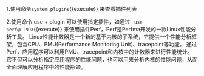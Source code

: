 
1.使用命令`system.plugins`{{execute}} 来查看插件列表

2.使用命令 use + plugin 可以使用指定插件，如通过 ` use perf@LINUX`{{execute}} 来使用插件Perf，Perf是Perfma开发的一款Linux性能分析工具。
Linux性能计数器是一个新的基于内核的子系统，它提供一个性能分析框架，包含CPU、PMU(Performance Monitoring Unit)、tracepoint等功能。
通过Perf，应用程序可以利用PMU、tracepoint和内核中的计数器来进行性能统计。它不但可以分析指定应用程序的性能问题，也可以用来分析内核的性能问题，从而全面理解应用程序中的性能瓶颈。
